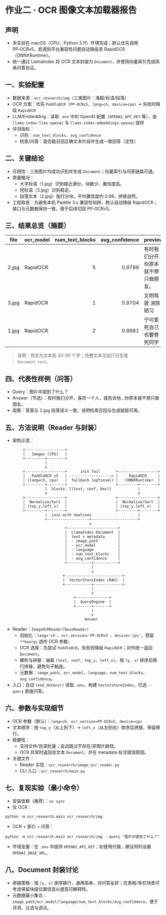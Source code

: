 # 作业二 · OCR 图像文本加载器报告

## 声明
- 本实验在 macOS（CPU，Python 3.11）环境完成；默认优先调用 PP‑OCRv5，若遇到平台兼容性问题自动降级至 RapidOCR（ONNXRuntime）。
- 统一通过 LlamaIndex 将 OCR 文本封装为 `Document`，并使用向量索引完成简单问答验证。

## 一、实验配置
- 数据来源：`ocr_research/img`（三类图片：海报/标语/段落）
- OCR 方案：优先 `PaddleOCR (PP‑OCRv5, lang=ch, device=cpu)` → 失败时降级 `RapidOCR`
- LLM/Embedding：读取 `.env` 中的 OpenAI 配置（`OPENAI_API_KEY` 等），由 `llama-index-llms-openai` 与 `llama-index-embeddings-openai` 提供
- 评测指标：
  - 识别：`num_text_blocks`、`avg_confidence`
  - 检索/问答：是否能召回正确文本片段并生成一致回答（定性）

## 二、关键结论
- 可用性：三张图片均成功识别并生成 `Document`；向量索引与问答链路可通。
- 质量概况：
  - 大字标语（1.jpg）识别接近满分，块数少、置信度高。
  - 短标语（3.jpg）识别稳定。
  - 段落文本（2.jpg）按行分块，平均置信度约 0.98，拼接自然。
- 工程取舍：为避免本机 Paddle 3.x 兼容性陷阱，默认自动降级 RapidOCR；接口与元数据保持一致，便于后续切回 PP‑OCRv5。

## 三、结果总览（摘要）
| file | ocr_model | num_text_blocks | avg_confidence | preview |
|---|---|---:|---:|---|
| 2.jpg | RapidOCR | 5 | 0.9789 | 有时我们分开…你原本就不想只做朋友。 |
| 3.jpg | RapidOCR | 1 | 0.9704 | 文明驾驶 消除陋习 |
| 1.jpg | RapidOCR | 2 | 0.9981 | 宁可累死自己 也要卷死同学 |

> 说明：预览为文本前 20–30 个字；完整文本见运行日志或 `Document.text`。

## 四、代表性样例（问答）
- Query：图片中提到了什么？
- Answer（节选）：有时我们分开，喜欢一个人，就告诉他…你原本就不想只做朋友。
- 观察：答案与 2.jpg 段落语义一致，说明检索召回与生成链路可用。

## 五、方法说明（Reader 与封装）
- 架构示意：
```
        +------------------+
        |   Images (JPG)   |
        +---------+--------+
                  |
                  v
        +------------------+      init fail       +------------------+
        |   PaddleOCR v5   | -------------------> |     RapidOCR     |
        | (lang=ch, cpu)   |  fallback (optional) |   (ONNXRuntime)  |
        +---------+--------+                      +---------+--------+
                  |  blocks: [(text, conf, box)]            |
                  v                                         v
        +------------------+                      +------------------+
        |  Normalize/Sort  |                      |  Normalize/Sort  |
        | (top_y,left_x)   |                      | (top_y,left_x)   |
        +---------+--------+                      +---------+--------+
                  |  join with newlines                     |
                  +-------------------+---------------------+
                                      v
                           +-----------------------+
                           |  LlamaIndex Document  |
                           |  text + metadata      |
                           |  - image_path         |
                           |  - ocr_model          |
                           |  - language           |
                           |  - num_text_blocks    |
                           |  - avg_confidence     |
                           +-----------+-----------+
                                       |
                                       v
                          +--------------------------+
                          |  VectorStoreIndex (RAG)  |
                          +------------+-------------+
                                       |
                                       v
                               +---------------+
                               |  QueryEngine  |
                               +-------+-------+
                                       |
                                       v
                                    Answer
```
- Reader：`ImageOCRReader(BaseReader)`
  - 初始化：`lang='ch'`、`ocr_version='PP-OCRv5'`、`device='cpu'`，预留 `**kwargs` 透传 OCR 参数。
  - OCR 选择：先尝试 `PaddleOCR`，失败则降级 `RapidOCR`；对外统一返回 `Document`。
  - 解析与拼接：抽取 `(text, conf, top_y, left_x)`，按 `(y, x)` 排序后换行拼接，避免句子黏连。
  - 元数据：`image_path`、`ocr_model`、`language`、`num_text_blocks`、`avg_confidence`。
- 入口：自动 `load_dotenv()` 读取 `.env`，构建 `VectorStoreIndex`，可选 `--query` 直接问答。

## 六、参数与实现细节
- OCR 参数（默认）：`lang=ch, ocr_version=PP-OCRv5, device=cpu`
- 文本顺序：按 `top_y`（从上到下）→ `left_x`（从左到右）排序后拼接，保留换行。
- 稳健性：
  - 支持文件/目录批量；自动跳过不存在/非图片路径。
  - OCR 异常时返回空文本 `Document`，并在 metadata 标注错误原因。
- 关键文件：
  - Reader 实现：`ocr_research/image_ocr_reader.py`
  - CLI 入口：`ocr_research/main.py`

## 七、复现实验（最小命令）
- 安装依赖（推荐）：`uv sync`
- 仅 OCR：
```
python -m ocr_research.main ocr_research/img
```
- OCR + 索引 + 问答：
```
python -m ocr_research.main ocr_research/img --query "图片中提到了什么？"
```
- 环境变量：在 `.env` 中提供 `OPENAI_API_KEY`；如使用代理，建议同时设置 `OPENAI_BASE_URL`。

## 八、Document 封装讨论
- 拼接策略：按 `(y, x)` 排序换行，通用简单，对问答友好；在表格/多栏场景可考虑保留块级位置信息以提高可解释性。
- 元数据最小集合：`image_path/ocr_model/language/num_text_blocks/avg_confidence`，便于评测、过滤与调试。
